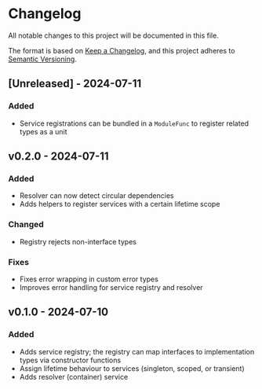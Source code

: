 # Changelog

All notable changes to this project will be documented in this file.

The format is based on [Keep a Changelog](https://keepachangelog.com/en/1.1.0/),
and this project adheres to [Semantic Versioning](https://semver.org/spec/v2.0.0.html).

## [Unreleased] - 2024-07-11

### Added

* Service registrations can be bundled in a `ModuleFunc` to register related types as a unit


## v0.2.0 - 2024-07-11

### Added

* Resolver can now detect circular dependencies
* Adds helpers to register services with a certain lifetime scope

### Changed

* Registry rejects non-interface types

### Fixes

* Fixes error wrapping in custom error types
* Improves error handling for service registry and resolver


## v0.1.0 - 2024-07-10

### Added

* Adds service registry; the registry can map interfaces to implementation types via constructor functions
* Assign lifetime behaviour to services (singleton, scoped, or transient)
* Adds resolver (container) service
